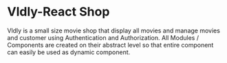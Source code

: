 # Vldly-React Shop
 
Vldly is a small size movie shop that display all movies and manage movies and customer using Authentication and Authorization. All Modules / Components are created on their abstract level so that entire component can easily be used as dynamic component.
